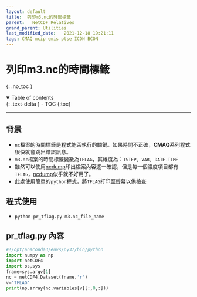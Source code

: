 ```yaml
---
layout: default
title:  列印m3.nc的時間標籤
parent:   NetCDF Relatives
grand_parent: Utilities
last_modified_date:   2021-12-18 19:21:11
tags: CMAQ mcip emis ptse ICON BCON
---
```

# 列印m3.nc的時間標籤
{: .no_toc }

<details open markdown="block">
  <summary>
    Table of contents
  </summary>
  {: .text-delta }
- TOC
{:toc}
</details>

---
## 背景
- `nc`檔案的時間標籤是程式能否執行的關鍵。如果時間不正確，**CMAQ**系列程式很快就會跳出錯誤訊息。
- `m3.nc`檔案的時間標籤變數為`TFLAG`，其維度為：`TSTEP, VAR, DATE-TIME`
- 雖然可以使用[ncdump](https://sinotec2.github.io/Focus-on-Air-Quality/utilities/netCDF/ncdump)印出檔案內容逐一確認，但是每一個濃度項目都有`TFLAG`，[ncdump](https://sinotec2.github.io/Focus-on-Air-Quality/utilities/netCDF/ncdump)似乎就不好用了。
- 此處使用簡單的`python`程式，將`TFLAG`打印至螢幕以供檢查

## 程式使用 
- `python pr_tflag.py m3.nc_file_name`

## pr_tflag.py 內容

```python
#!/opt/anaconda3/envs/py37/bin/python
import numpy as np
import netCDF4
import os,sys
fname=sys.argv[1]
nc = netCDF4.Dataset(fname,'r')
v='TFLAG'
print(np.array(nc.variables[v][:,0,:]))
```